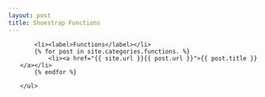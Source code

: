 ```yaml
---
layout: post
title: Shoestrap Functions
---
```

<div class="row">
	<ul class="side-nav">

		<li><label>Functions</label></li>
		{% for post in site.categories.functions. %}
			<li><a href="{{ site.url }}{{ post.url }}">{{ post.title }}</a></li>
		{% endfor %}

	</ul>
</div>